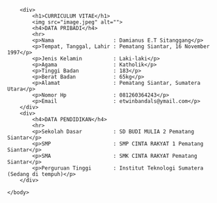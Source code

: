 <!DOCTYPE html>
<html lang="en">
	<head>
		<meta charset="utf-8">
		<title>CV</title>
	</head>
	<body>
		
		<div>
			<h1>CURRICULUM VITAE</h1>
			<img src="image.jpeg" alt="">
			<h4>DATA PRIBADI</h4>
			<hr>
			<p>Nama                   : Damianus E.T Sitanggang</p> 
			<p>Tempat, Tanggal, Lahir : Pematang Siantar, 16 November 1997</p>
			<p>Jenis Kelamin          : Laki-laki</p>
			<p>Agama                  : Katholik</p>
			<p>Tinggi Badan           : 183</p>
			<p>Berat Badan            : 65kg</p>
			<p>Alamat                 : Pematang Siantar, Sumatera Utara</p>
			<p>Nomor Hp               : 081260364243</p>
			<p>Email                  : etwinbandals@ymail.com</p> 
		</div>
		<div>
			<h4>DATA PENDIDIKAN</h4>
			<hr>
			<p>Sekolah Dasar          : SD BUDI MULIA 2 Pematang Siantar</p>
			<p>SMP                    : SMP CINTA RAKYAT 1 Pematang Siantar</p>
			<p>SMA                    : SMK CINTA RAKYAT Pematang Siantar</p>
			<p>Perguruan Tinggi       : Institut Teknologi Sumatera (Sedang di tempuh)</p> 
		</div>

	</body>
</html>
